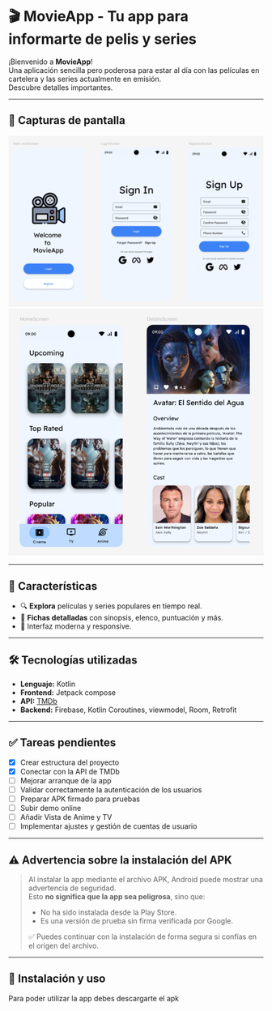 # 🎬 MovieApp - Tu app para informarte de pelis y series

¡Bienvenido a **MovieApp**!  
Una aplicación sencilla pero poderosa para estar al día con las películas en cartelera y las series actualmente en emisión.  
Descubre detalles importantes.

---

## 📸 Capturas de pantalla
![Figma design](figma_design_1.png)
![Figma design](figma_design_2.png)

---

## 🚀 Características

- 🔍 **Explora** películas y series populares en tiempo real.
- 📄 **Fichas detalladas** con sinopsis, elenco, puntuación y más.
- 🎨 Interfaz moderna y responsive.

---

## 🛠️ Tecnologías utilizadas

- **Lenguaje:** Kotlin
- **Frontend:** Jetpack compose
- **API:** [TMDb](https://www.themoviedb.org/)
- **Backend:** Firebase, Kotlin Coroutines, viewmodel, Room, Retrofit

---
## ✅ Tareas pendientes

- [x] Crear estructura del proyecto
- [x] Conectar con la API de TMDb
- [ ] Mejorar arranque de la app
- [ ] Validar correctamente la autenticación de los usuarios
- [ ] Preparar APK firmado para pruebas
- [ ] Subir demo online
- [ ] Añadir Vista de Anime y TV
- [ ] Implementar ajustes y gestión de cuentas de usuario

---

## ⚠️ Advertencia sobre la instalación del APK

> Al instalar la app mediante el archivo APK, Android puede mostrar una advertencia de seguridad.  
> Esto **no significa que la app sea peligrosa**, sino que:
>
> - No ha sido instalada desde la Play Store.
> - Es una versión de prueba sin firma verificada por Google.
>
> ✅ Puedes continuar con la instalación de forma segura si confías en el origen del archivo.

---

## 🔧 Instalación y uso
Para poder utilizar la app debes descargarte el apk
